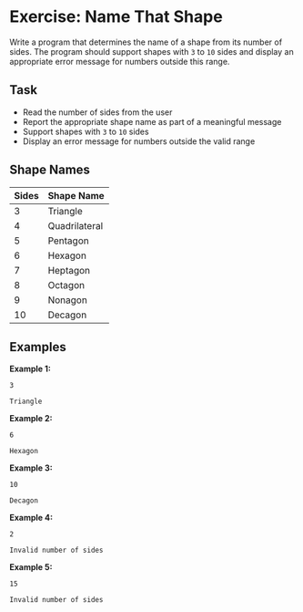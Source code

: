 # Exercise: Name That Shape

Write a program that determines the name of a shape from its number of sides. The program should support shapes with `3` to `10` sides and display an appropriate error message for numbers outside this range.

## Task
- Read the number of sides from the user
- Report the appropriate shape name as part of a meaningful message
- Support shapes with `3` to `10` sides
- Display an error message for numbers outside the valid range

## Shape Names
| Sides | Shape Name    |
|-------|---------------|
| 3     | Triangle      |
| 4     | Quadrilateral |
| 5     | Pentagon      |
| 6     | Hexagon       |
| 7     | Heptagon      |
| 8     | Octagon       |
| 9     | Nonagon       |
| 10    | Decagon       |

## Examples
**Example 1:**
```
3
```
```
Triangle
```

**Example 2:**
```
6
```
```
Hexagon
```

**Example 3:**
```
10
```
```
Decagon
```

**Example 4:**
```
2
```
```
Invalid number of sides
```

**Example 5:**
```
15
```
```
Invalid number of sides
```

